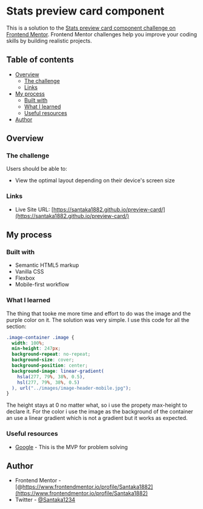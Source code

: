 # Stats preview card component

This is a solution to the [Stats preview card component challenge on Frontend Mentor](https://www.frontendmentor.io/challenges/stats-preview-card-component-8JqbgoU62). Frontend Mentor challenges help you improve your coding skills by building realistic projects. 

## Table of contents

- [Overview](#overview)
  - [The challenge](#the-challenge)
  - [Links](#links)
- [My process](#my-process)
  - [Built with](#built-with)
  - [What I learned](#what-i-learned)
  - [Useful resources](#useful-resources)
- [Author](#author)

## Overview

### The challenge

Users should be able to:

- View the optimal layout depending on their device's screen size

### Links

- Live Site URL: [https://santaka1882.github.io/preview-card/](https://santaka1882.github.io/preview-card/)

## My process

### Built with

- Semantic HTML5 markup
- Vanilla CSS
- Flexbox
- Mobile-first workflow

### What I learned

The thing that tooke me more time and effort to do was the image and the purple color on it. The solution was very simple. I use this code for all the section:

```css
.image-container .image {
  width: 100%;
  min-height: 247px;
  background-repeat: no-repeat;
  background-size: cover;
  background-position: center;
  background-image: linear-gradient(
    hsla(277, 79%, 38%, 0.5), 
    hsl(277, 79%, 38%, 0.5)
  ), url("../images/image-header-mobile.jpg");
}
```
The height stays at 0 no matter what, so i use the propety max-height to declare it. For the color i use the image as the background of the container an use a linear gradient which is not a gradient but it works as expected.

### Useful resources

- [Google](https://www.google.com/) - This is the MVP for problem solving

## Author

- Frontend Mentor - [@https://www.frontendmentor.io/profile/Santaka1882](https://www.frontendmentor.io/profile/Santaka1882)
- Twitter - [@Santaka1234](https://www.twitter.com/Santaka1234)
